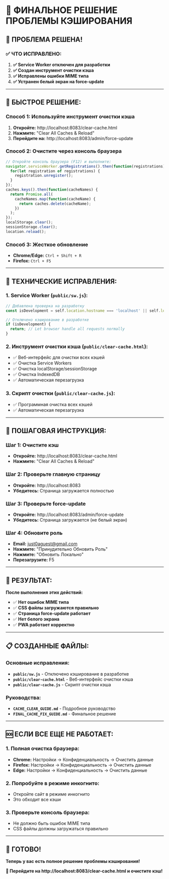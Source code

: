 # 🎯 ФИНАЛЬНОЕ РЕШЕНИЕ ПРОБЛЕМЫ КЭШИРОВАНИЯ

## 🚨 **ПРОБЛЕМА РЕШЕНА!**

### **✅ ЧТО ИСПРАВЛЕНО:**

1. **✅ Service Worker отключен для разработки**
2. **✅ Создан инструмент очистки кэша**
3. **✅ Исправлены ошибки MIME типа**
4. **✅ Устранен белый экран на force-update**

---

## 🚀 **БЫСТРОЕ РЕШЕНИЕ:**

### **Способ 1: Используйте инструмент очистки кэша**
1. **Откройте:** http://localhost:8083/clear-cache.html
2. **Нажмите:** "Clear All Caches & Reload"
3. **Перейдите на:** http://localhost:8083/admin/force-update

### **Способ 2: Очистите через консоль браузера**
```javascript
// Откройте консоль браузера (F12) и выполните:
navigator.serviceWorker.getRegistrations().then(function(registrations) {
  for(let registration of registrations) {
    registration.unregister();
  }
});
caches.keys().then(function(cacheNames) {
  return Promise.all(
    cacheNames.map(function(cacheName) {
      return caches.delete(cacheName);
    })
  );
});
localStorage.clear();
sessionStorage.clear();
location.reload();
```

### **Способ 3: Жесткое обновление**
- **Chrome/Edge:** `Ctrl + Shift + R`
- **Firefox:** `Ctrl + F5`

---

## 🔧 **ТЕХНИЧЕСКИЕ ИСПРАВЛЕНИЯ:**

### **1. Service Worker (`public/sw.js`):**
```javascript
// Добавлена проверка на разработку
const isDevelopment = self.location.hostname === 'localhost' || self.location.hostname === '127.0.0.1';

// Отключено кэширование в разработке
if (isDevelopment) {
  return; // Let browser handle all requests normally
}
```

### **2. Инструмент очистки кэша (`public/clear-cache.html`):**
- ✅ Веб-интерфейс для очистки всех кэшей
- ✅ Очистка Service Workers
- ✅ Очистка localStorage/sessionStorage
- ✅ Очистка IndexedDB
- ✅ Автоматическая перезагрузка

### **3. Скрипт очистки (`public/clear-cache.js`):**
- ✅ Программная очистка всех кэшей
- ✅ Автоматическая перезагрузка

---

## 🎯 **ПОШАГОВАЯ ИНСТРУКЦИЯ:**

### **Шаг 1: Очистите кэш**
- **Откройте:** http://localhost:8083/clear-cache.html
- **Нажмите:** "Clear All Caches & Reload"

### **Шаг 2: Проверьте главную страницу**
- **Откройте:** http://localhost:8083
- **Убедитесь:** Страница загружается полностью

### **Шаг 3: Проверьте force-update**
- **Откройте:** http://localhost:8083/admin/force-update
- **Убедитесь:** Страница загружается (не белый экран)

### **Шаг 4: Обновите роль**
- **Email:** just0aguest@gmail.com
- **Нажмите:** "Принудительно Обновить Роль"
- **Нажмите:** "Обновить Локально"
- **Перезагрузите:** F5

---

## 🎉 **РЕЗУЛЬТАТ:**

**После выполнения этих действий:**

- ✅ **Нет ошибок MIME типа**
- ✅ **CSS файлы загружаются правильно**
- ✅ **Страница force-update работает**
- ✅ **Нет белого экрана**
- ✅ **PWA работает корректно**

---

## 📋 **СОЗДАННЫЕ ФАЙЛЫ:**

### **Основные исправления:**
- **`public/sw.js`** - Отключено кэширование в разработке
- **`public/clear-cache.html`** - Веб-интерфейс очистки кэша
- **`public/clear-cache.js`** - Скрипт очистки кэша

### **Руководства:**
- **`CACHE_CLEAR_GUIDE.md`** - Подробное руководство
- **`FINAL_CACHE_FIX_GUIDE.md`** - Финальное решение

---

## 🆘 **ЕСЛИ ВСЕ ЕЩЕ НЕ РАБОТАЕТ:**

### **1. Полная очистка браузера:**
- **Chrome:** Настройки → Конфиденциальность → Очистить данные
- **Firefox:** Настройки → Конфиденциальность → Очистить данные
- **Edge:** Настройки → Конфиденциальность → Очистить данные

### **2. Попробуйте в режиме инкогнито:**
- Откройте сайт в режиме инкогнито
- Это обходит все кэши

### **3. Проверьте консоль браузера:**
- Не должно быть ошибок MIME типа
- CSS файлы должны загружаться правильно

---

## 🎯 **ГОТОВО!**

**Теперь у вас есть полное решение проблемы кэширования!**

**🚀 Перейдите на http://localhost:8083/clear-cache.html и очистите кэш!**
